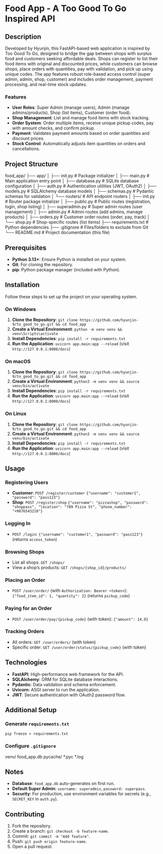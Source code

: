 # Food App - A Too Good To Go Inspired API
## Description
Developed by Hyunjin, this FastAPI-based web application is inspired by Too Good To Go, designed to bridge the gap between shops with surplus food and customers seeking affordable deals. Shops can register to list their food items with original and discounted prices, while customers can browse shops, place orders with quantities, pay with validation, and pick up using unique codes. The app features robust role-based access control (super admin, admin, shop, customer) and includes order management, payment processing, and real-time stock updates.
### Features
- **User Roles**: Super Admin (manage users), Admin (manage admins/products), Shop (list items), Customer (order food).
- **Shop Management**: List and manage food items with stock tracking.
- **Order System**: Order multiple items, receive unique pickup codes, pay with amount checks, and confirm pickup.
- **Payment**: Validates payment amounts based on order quantities and discount prices.
- **Stock Control**: Automatically adjusts item quantities on orders and cancellations.
## Project Structure
food_app/
├── app/
│   ├── init.py         # Package initializer
│   ├── main.py            # Main application entry point
│   ├── database.py        # SQLite database configuration
│   ├── auth.py            # Authentication utilities (JWT, OAuth2)
│   ├── models.py          # SQLAlchemy database models
│   ├── schemas.py         # Pydantic schemas for validation
│   └── routers/           # API endpoint routers
│       ├── init.py    # Router package initializer
│       ├── public.py      # Public routes (registration, login, shop listing)
│       ├── superadmin.py  # Super admin routes (user management)
│       ├── admin.py       # Admin routes (add admins, manage products)
│       ├── orders.py      # Customer order routes (order, pay, track)
│       └── shop.py        # Shop-specific routes (list items)
├── requirements.txt       # Python dependencies
├── .gitignore             # Files/folders to exclude from Git
└── README.md              # Project documentation (this file)

## Prerequisites
- **Python 3.13+**: Ensure Python is installed on your system.
- **Git**: For cloning the repository.
- **pip**: Python package manager (included with Python).
## Installation
Follow these steps to set up the project on your operating system.
### On Windows
1. **Clone the Repository**: `git clone https://github.com/hyunjin-9/to_good_to_go.git && cd food_app`
2. **Create a Virtual Environment**: `python -m venv venv && venv\Scripts\activate`
3. **Install Dependencies**: `pip install -r requirements.txt`
4. **Run the Application**: `uvicorn app.main:app --reload` (visit `http://127.0.0.1:8000/docs`)
### On macOS
1. **Clone the Repository**: `git clone https://github.com/hyunjin-9/to_good_to_go.git && cd food_app`
2. **Create a Virtual Environment**: `python3 -m venv venv && source venv/bin/activate`
3. **Install Dependencies**: `pip install -r requirements.txt`
4. **Run the Application**: `uvicorn app.main:app --reload` (visit `http://127.0.0.1:8000/docs`)
### On Linux
1. **Clone the Repository**: `git clone https://github.com/hyunjin-9/to_good_to_go.git && cd food_app`
2. **Create a Virtual Environment**: `python3 -m venv venv && source venv/bin/activate`
3. **Install Dependencies**: `pip install -r requirements.txt`
4. **Run the Application**: `uvicorn app.main:app --reload` (visit `http://127.0.0.1:8000/docs`)
## Usage
### Registering Users
- **Customer**: `POST /register/customer` `{"username": "customer1", "password": "pass123"}`
- **Shop**: `POST /register/shop` `{"username": "pizzashop", "password": "shoppass", "location": "789 Pizza St", "phone_number": "+9876543210"}`
### Logging In
- `POST /login`: `{"username": "customer1", "password": "pass123"}` (returns `access_token`)
### Browsing Shops
- List all shops: `GET /shops/`
- View a shop’s products: `GET /shops/{shop_id}/products/`
### Placing an Order
- `POST /user/order/` (with `Authorization: Bearer <token>`): `{"food_item_id": 1, "quantity": 2}` (returns `pickup_code`)
### Paying for an Order
- `POST /user/order/pay/{pickup_code}` (with token): `{"amount": 14.0}`
### Tracking Orders
- All orders: `GET /user/orders/` (with token)
- Specific order: `GET /user/order/status/{pickup_code}` (with token)
## Technologies
- **FastAPI**: High-performance web framework for the API.
- **SQLAlchemy**: ORM for SQLite database interactions.
- **Pydantic**: Data validation and schema enforcement.
- **Uvicorn**: ASGI server to run the application.
- **JWT**: Secure authentication with OAuth2 password flow.
## Additional Setup
### Generate `requirements.txt`
`pip freeze > requirements.txt`
### Configure `.gitignore`
venv/
food_app.db
pycache/
*.pyc
*.log

## Notes
- **Database**: `food_app.db` auto-generates on first run.
- **Default Super Admin**: `username: superadmin`, `password: superpass`.
- **Security**: For production, use environment variables for secrets (e.g., `SECRET_KEY` in `auth.py`).
## Contributing
1. Fork the repository.
2. Create a branch: `git checkout -b feature-name`.
3. Commit: `git commit -m "Add feature"`.
4. Push: `git push origin feature-name`.
5. Open a pull request.
